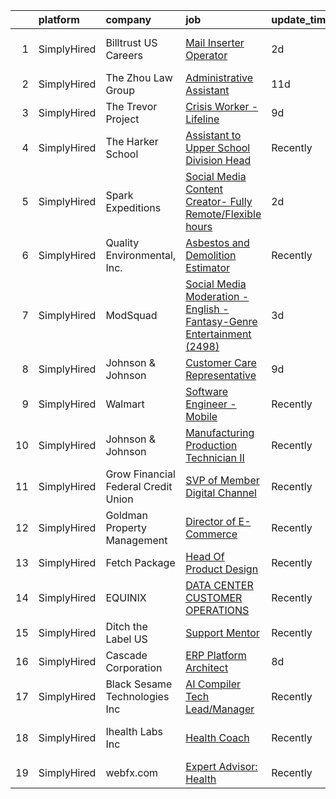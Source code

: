 

|    | platform    | company                             | job                                                                                                                                                                                 | update_time   | location                   |
|---:|:------------|:------------------------------------|:------------------------------------------------------------------------------------------------------------------------------------------------------------------------------------|:--------------|:---------------------------|
|  1 | SimplyHired | Billtrust US Careers                | [Mail Inserter Operator](https://www.simplyhired.com/job/qFnxikQKwWS00JlK1QCMb4gURuzrKl86_VeJaRHc-Crmq7NRXp6BTw?q=digital+platform)                                                 | 2d            | West Sacramento, CA        |
|  2 | SimplyHired | The Zhou Law Group                  | [Administrative Assistant](https://www.simplyhired.com/job/bRLhuw7ddSBteuLapMNVS7qysni1kR_nGvg_BJM3FcbqoMkG98s5LQ?q=digital+platform)                                               | 11d           | San Jose, CA               |
|  3 | SimplyHired | The Trevor Project                  | [Crisis Worker - Lifeline](https://www.simplyhired.com/job/KnewJ-g_ECOnPUaegLEy_9kz_W9hLXv8F6b2scvgA1xp-fmAoVk2MA?q=digital+platform)                                               | 9d            | United States              |
|  4 | SimplyHired | The Harker School                   | [Assistant to Upper School Division Head](https://www.simplyhired.com/job/CLAI0w8uN3gQH074xyfzwWuS-EITEVq-2XFhb1JRI5OQlvfohD31YQ?q=digital+platform)                                | Recently      | San Jose, CA               |
|  5 | SimplyHired | Spark Expeditions                   | [Social Media Content Creator- Fully Remote/Flexible hours](https://www.simplyhired.com/job/grML9bgFmcsSTM5-t-87UVXTjL_Zp-8_njq6QSNaTollmXnGy0L-Ig?q=digital+platform)              | 2d            | Remote                     |
|  6 | SimplyHired | Quality Environmental, Inc.         | [Asbestos and Demolition Estimator](https://www.simplyhired.com/job/Xp28goQL8bI4DdsTIc2Kjjc6i45Qe6WuKmh6A-Ilm_89lSswagrnUw?q=digital+platform)                                      | Recently      | Santa Fe Springs, CA       |
|  7 | SimplyHired | ModSquad                            | [Social Media Moderation - English - Fantasy-Genre Entertainment (2498)](https://www.simplyhired.com/job/zEwqIhot5BSPK8H1gYbbHOvCrcQqlppH0d8b2XkwpqFkwkQYtOZmFw?q=digital+platform) | 3d            | Remote                     |
|  8 | SimplyHired | Johnson & Johnson                   | [Customer Care Representative](https://www.simplyhired.com/job/FyYie70j2Cj6QC3DuXmro1PJi19LYbOeH04h3K06hfPiukoOzkr5BA?q=digital+platform)                                           | 9d            | Redwood City, CA           |
|  9 | SimplyHired | Walmart                             | [Software Engineer - Mobile](https://www.simplyhired.com/job/5py34lOOEwoQietWvncgIDWcMIzpv9GgSjfyd-aMoAsuD27076O6YQ?q=digital+platform)                                             | Recently      | Sunnyvale, CA              |
| 10 | SimplyHired | Johnson & Johnson                   | [Manufacturing Production Technician II](https://www.simplyhired.com/job/gEnGxegtyRNRsCC1i32Nsifa4NGKyShroYWQ7LT6X1Xsqn0DlXz4YQ?q=digital+platform)                                 | Recently      | Santa Clara, CA            |
| 11 | SimplyHired | Grow Financial Federal Credit Union | [SVP of Member Digital Channel](https://www.simplyhired.com/job/4gNhv2LaCkK5EVOgQJ1QdyTFzcIoe5dkvJvyXqy6YnfbV_9k3YZg8w?q=digital+platform)                                          | Recently      | Remote                     |
| 12 | SimplyHired | Goldman Property Management         | [Director of E-Commerce](https://www.simplyhired.com/job/MJGYDJZUKolYxcV4e4UUhpfwN7t8Hm1coiHAUavwNv2ChtDQmmhuvw?q=digital+platform)                                                 | Recently      | Miami, FL                  |
| 13 | SimplyHired | Fetch Package                       | [Head Of Product Design](https://www.simplyhired.com/job/k5Iv7kM4rwVEpCz6_Skh4zqN4Nmbeuf-x3qBd77hIMZLA7kW5siskQ?q=digital+platform)                                                 | Recently      | Austin, TX                 |
| 14 | SimplyHired | EQUINIX                             | [DATA CENTER CUSTOMER OPERATIONS](https://www.simplyhired.com/job/EU5EbmJDei2Cm-g7N-DRv4CeTEfRWkr-WaDMOm4hd5U0bHY7uFYSfg?q=digital+platform)                                        | Recently      | San Jose, CA               |
| 15 | SimplyHired | Ditch the Label US                  | [Support Mentor](https://www.simplyhired.com/job/AVziwnyxnWoqM1QG_voQh35Ajn2Vvv6y8vkNP4_Fq5JiHF0J9FGnBg?q=digital+platform)                                                         | Recently      | Remote                     |
| 16 | SimplyHired | Cascade Corporation                 | [ERP Platform Architect](https://www.simplyhired.com/job/Ipkk7ouXDmr4TYAYR4Vpt1qqSv3sapVN4_oSLhC1YFDexGbijW9h2Q?q=digital+platform)                                                 | 8d            | Fairview, OR               |
| 17 | SimplyHired | Black Sesame Technologies Inc       | [AI Compiler Tech Lead/Manager](https://www.simplyhired.com/job/9aY-ndGEUz6t9G6Q0_SvjrFMo1fYsN7unJtqnazfRtR8dvaPmcxVzw?q=digital+platform)                                          | Recently      | San Jose, CA               |
| 18 | SimplyHired | Ihealth Labs Inc                    | [Health Coach](https://www.simplyhired.com/job/ruxmp_pe5PHh7FO4736Bl-gWjEnKBAxFWf6dAxwkQc2EGQGRrCJYPQ?q=digital+platform)                                                           | Recently      | Sunnyvale, CA +3 locations |
| 19 | SimplyHired | webfx.com                           | [Expert Advisor: Health](https://www.simplyhired.com/job/FGOJqamkokBh27NFXhgcIbkxESfYaYdkUvenUQ9BE0eqOlbzJDmuDA?q=digital+platform)                                                 | Recently      | Remote                     |